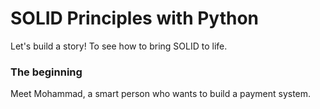 # SOLID Principles with Python

Let's build a story! To see how to bring SOLID to life.

### The beginning

Meet Mohammad, a smart person who wants to build a payment system.

